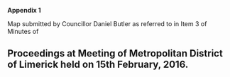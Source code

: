 **Appendix 1**

Map submitted by Councillor Daniel Butler as referred to in Item 3 of Minutes of

Proceedings at Meeting of Metropolitan District of Limerick held on 15th February, 2016.
---
